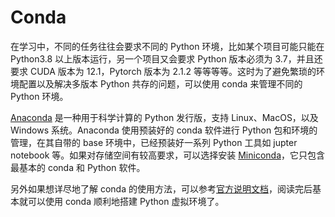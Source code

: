 # Conda

在学习中，不同的任务往往会要求不同的 Python 环境，比如某个项目可能只能在 Python3.8 以上版本运行，另一个项目又会要求 Python 版本必须为 3.7，并且还要求 CUDA 版本为 12.1，Pytorch 版本为 2.1.2 等等等等。这时为了避免繁琐的环境配置以及解决多版本 Python 共存的问题，可以使用 conda 来管理不同的 Python 环境。

[Anaconda](https://www.anaconda.com/) 是一种用于科学计算的 Python 发行版，支持 Linux、MacOS，以及 Windows 系统。Anaconda 使用预装好的 conda 软件进行 Python 包和环境的管理，在其自带的 base 环境中，已经预装好一系列 Python 工具如 jupter notebook 等。如果对存储空间有较高要求，可以选择安装 [Miniconda](https://docs.anaconda.com/miniconda/)，它只包含最基本的 conda 和 Python 软件。

另外如果想详尽地了解 conda 的使用方法，可以参考[官方说明文档](https://docs.conda.io/projects/conda/en/stable/index.html)，阅读完后基本就可以使用 conda 顺利地搭建 Python 虚拟环境了。
